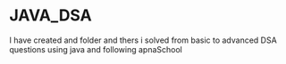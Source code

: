 # JAVA_DSA
I have created and folder and thers i solved from basic to advanced DSA questions using java and following apnaSchool
